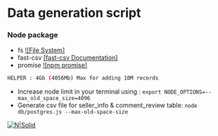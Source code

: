 # Data generation script

### Node package
  - fs [![File System]](https://nodejs.org/api/fs.html)
  - fast-csv [[fast-csv Documentation]](https://github.com/C2FO/fast-csv/blob/HEAD/docs/formatting.md#csv-write-to-stream)
  - promise [![npm promise]](https://www.npmjs.com/package/promise)

```sh
HELPER : 4Gb (4056Mb) Max for adding 10M records
```
- Increase node limit in your terminal using :  `export NODE_OPTIONS=--max_old_space_size=4096`
- Generate csv file for seller_info & comment_review table: `node db/postgres.js --max-old-space-size `


[![N|Solid](https://cosmic-s3.imgix.net/7171a4d0-27b0-11e7-b6ae-8108cf4caa96-nodejs.svg?w=500&auto=compress,format)](https://nodejs.org/en/)